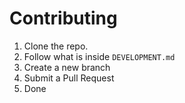 # Contributing

1. Clone the repo.
2. Follow what is inside `DEVELOPMENT.md`
3. Create a new branch
4. Submit a Pull Request
5. Done
